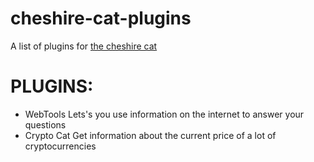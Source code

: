 # cheshire-cat-plugins
A list of plugins for [the cheshire cat](https://github.com/pieroit/cheshire-cat)

# PLUGINS:
- WebTools Lets's you use information on the internet to answer your questions
- Crypto Cat Get information about the current price of a lot of cryptocurrencies

